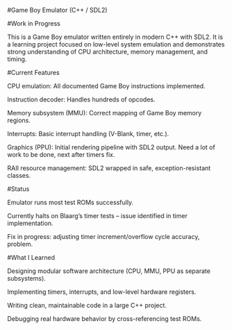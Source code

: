 #Game Boy Emulator (C++ / SDL2)

#Work in Progress

This is a Game Boy emulator written entirely in modern C++ with SDL2.
It is a learning project focused on low-level system emulation and demonstrates strong understanding of CPU architecture, memory management, and timing.

#Current Features

CPU emulation: All documented Game Boy instructions implemented.

Instruction decoder: Handles hundreds of opcodes.

Memory subsystem (MMU): Correct mapping of Game Boy memory regions.

Interrupts: Basic interrupt handling (V-Blank, timer, etc.).

Graphics (PPU): Initial rendering pipeline with SDL2 output. Need a lot of work to be done, next after timers fix. 

RAII resource management: SDL2 wrapped in safe, exception-resistant classes.

#Status

Emulator runs most test ROMs successfully.

Currently halts on Blaarg’s timer tests – issue identified in timer implementation.

Fix in progress: adjusting timer increment/overflow cycle accuracy, problem.

#What I Learned

Designing modular software architecture (CPU, MMU, PPU as separate subsystems).

Implementing timers, interrupts, and low-level hardware registers.

Writing clean, maintainable code in a large C++ project.

Debugging real hardware behavior by cross-referencing test ROMs.
